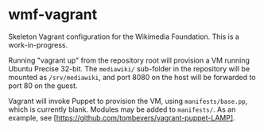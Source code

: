wmf-vagrant
===========

Skeleton Vagrant configuration for the Wikimedia Foundation. This is a work-in-progress.

Running "vagrant up" from the repository root will provision a VM running
Ubuntu Precise 32-bit. The `mediawiki/` sub-folder in the repository will be
mounted as `/srv/mediawiki`, and port 8080 on the host will be forwarded to
port 80 on the guest.

Vagrant will invoke Puppet to provision the VM, using `manifests/base.pp`, which is currently blank. Modules may be added to `manifests/`. As an example, see [https://github.com/tombevers/vagrant-puppet-LAMP].

